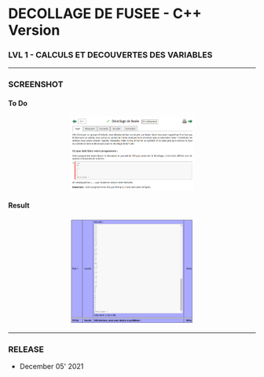 # DECOLLAGE DE FUSEE - C++ Version
### LVL 1 - CALCULS ET DECOUVERTES DES VARIABLES

---
### **SCREENSHOT**

#### To Do
<div align="center">
    <img
        src="https://github.com/Ayckinn/CPP/blob/main/FRANCE_IOI/LEVEL_01/3_Calculs_et_variables/08_decollage_fusee/todo.png"
        alt="DEMO"
        style="width:50%">
</div>

#### Result
<div align="center">
    <img
        src="https://github.com/Ayckinn/CPP/blob/main/FRANCE_IOI/LEVEL_01/3_Calculs_et_variables/08_decollage_fusee/result.png"
        alt="DEMO"
        style="width:50%">
</div>

---
### **RELEASE**

- December 05' 2021